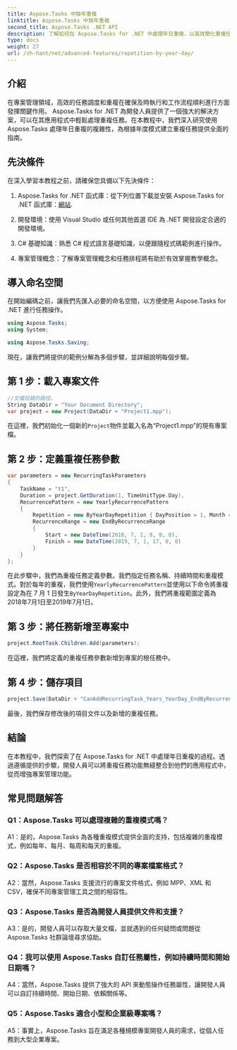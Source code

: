 ```yaml
---
title: Aspose.Tasks 中按年重複
linktitle: Aspose.Tasks 中按年重複
second_title: Aspose.Tasks .NET API
description: 了解如何在 Aspose.Tasks for .NET 中處理年日重複，以高效簡化重複任務管理。
type: docs
weight: 27
url: /zh-hant/net/advanced-features/repetition-by-year-day/
---
```

## 介紹

在專案管理領域，高效的任務調度和重複在確保及時執行和工作流程順利進行方面發揮關鍵作用。 Aspose.Tasks for .NET 為開發人員提供了一個強大的解決方案，可以在其應用程式中輕鬆處理重複任務。在本教程中，我們深入研究使用 Aspose.Tasks 處理年日重複的複雜性，為根據年度模式建立重複任務提供全面的指南。

## 先決條件

在深入學習本教程之前，請確保您具備以下先決條件：

1.  Aspose.Tasks for .NET 函式庫：從下列位置下載並安裝 Aspose.Tasks for .NET 函式庫：[網站](https://releases.aspose.com/tasks/net/).
   
2. 開發環境：使用 Visual Studio 或任何其他首選 IDE 為 .NET 開發設定合適的開發環境。

3. C# 基礎知識：熟悉 C# 程式語言基礎知識，以便跟隨程式碼範例進行操作。

4. 專案管理概念：了解專案管理概念和任務排程將有助於有效掌握教學概念。

## 導入命名空間

在開始編碼之前，讓我們先匯入必要的命名空間，以方便使用 Aspose.Tasks for .NET 進行任務操作。

```csharp
using Aspose.Tasks;
using System;

using Aspose.Tasks.Saving;

```

現在，讓我們將提供的範例分解為多個步驟，並詳細說明每個步驟。

## 第 1 步：載入專案文件

```csharp
//文檔目錄的路徑。
String DataDir = "Your Document Directory";
var project = new Project(DataDir + "Project1.mpp");
```

在這裡，我們初始化一個新的`Project`物件並載入名為“Project1.mpp”的現有專案檔。

## 第 2 步：定義重複任務參數

```csharp
var parameters = new RecurringTaskParameters
{
    TaskName = "t1",
    Duration = project.GetDuration(1, TimeUnitType.Day),
    RecurrencePattern = new YearlyRecurrencePattern
    {
        Repetition = new ByYearDayRepetition { DayPosition = 1, Month = Month.July },
        RecurrenceRange = new EndByRecurrenceRange
        {
            Start = new DateTime(2018, 7, 1, 8, 0, 0),
            Finish = new DateTime(2019, 7, 1, 17, 0, 0)
        }
    }
};
```

在此步驟中，我們為重複任務定義參數。我們指定任務名稱、持續時間和重複模式。對於每年的重複，我們使用`YearlyRecurrencePattern`並使用以下命令將重複設定為在 7 月 1 日發生`ByYearDayRepetition`。此外，我們將重複範圍定義為2018年7月1日至2019年7月1日。

## 第 3 步：將任務新增至專案中

```csharp
project.RootTask.Children.Add(parameters);
```

在這裡，我們將定義的重複任務參數新增到專案的根任務中。

## 第 4 步：儲存項目

```csharp
project.Save(DataDir + "CanAddRecurringTask_Years_YearDay_EndByRecurrenceRange_Test.mpp", SaveFileFormat.Mpp);
```

最後，我們保存修改後的項目文件以及新增的重複任務。

## 結論

在本教程中，我們探索了在 Aspose.Tasks for .NET 中處理年日重複的過程。透過遵循提供的步驟，開發人員可以將重複任務功能無縫整合到他們的應用程式中，從而增強專案管理功能。

## 常見問題解答

### Q1：Aspose.Tasks 可以處理複雜的重複模式嗎？

A1：是的，Aspose.Tasks 為各種重複模式提供全面的支持，包括複雜的重複模式，例如每年、每月、每周和每天的重複。

### Q2：Aspose.Tasks 是否相容於不同的專案檔案格式？

A2：當然，Aspose.Tasks 支援流行的專案文件格式，例如 MPP、XML 和 CSV，確保不同專案管理工具之間的相容性。

### Q3：Aspose.Tasks 是否為開發人員提供文件和支援？

A3：是的，開發人員可以存取大量文檔，並就遇到的任何疑問或問題從 Aspose.Tasks 社群論壇尋求協助。

### Q4：我可以使用 Aspose.Tasks 自訂任務屬性，例如持續時間和開始日期嗎？

A4：當然，Aspose.Tasks 提供了強大的 API 來動態操作任務屬性，讓開發人員可以自訂持續時間、開始日期、依賴關係等。

### Q5：Aspose.Tasks 適合小型和企業級專案嗎？

A5：事實上，Aspose.Tasks 旨在滿足各種規模專案開發人員的需求，從個人任務到大型企業專案。